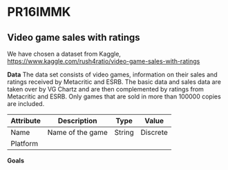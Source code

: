 # PR16IMMK

## Video game sales with ratings

We have chosen a dataset from Kaggle, https://www.kaggle.com/rush4ratio/video-game-sales-with-ratings

**Data**
The data set consists of video games, information on their sales and ratings received by Metacritic and ESRB. The basic data and sales data are taken over by VG Chartz and are then complemented by ratings from Metacritic and ESRB. Only games that are sold in more than 100000 copies are included.


Attribute | Description      | Type | Value
----------|------------------|------|------
Name      | Name of the game | String | Discrete
Platform | 

**Goals**

